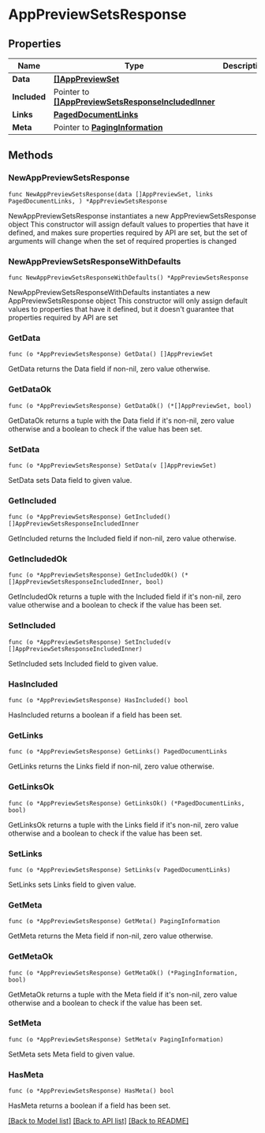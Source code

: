 # AppPreviewSetsResponse

## Properties

Name | Type | Description | Notes
------------ | ------------- | ------------- | -------------
**Data** | [**[]AppPreviewSet**](AppPreviewSet.md) |  | 
**Included** | Pointer to [**[]AppPreviewSetsResponseIncludedInner**](AppPreviewSetsResponseIncludedInner.md) |  | [optional] 
**Links** | [**PagedDocumentLinks**](PagedDocumentLinks.md) |  | 
**Meta** | Pointer to [**PagingInformation**](PagingInformation.md) |  | [optional] 

## Methods

### NewAppPreviewSetsResponse

`func NewAppPreviewSetsResponse(data []AppPreviewSet, links PagedDocumentLinks, ) *AppPreviewSetsResponse`

NewAppPreviewSetsResponse instantiates a new AppPreviewSetsResponse object
This constructor will assign default values to properties that have it defined,
and makes sure properties required by API are set, but the set of arguments
will change when the set of required properties is changed

### NewAppPreviewSetsResponseWithDefaults

`func NewAppPreviewSetsResponseWithDefaults() *AppPreviewSetsResponse`

NewAppPreviewSetsResponseWithDefaults instantiates a new AppPreviewSetsResponse object
This constructor will only assign default values to properties that have it defined,
but it doesn't guarantee that properties required by API are set

### GetData

`func (o *AppPreviewSetsResponse) GetData() []AppPreviewSet`

GetData returns the Data field if non-nil, zero value otherwise.

### GetDataOk

`func (o *AppPreviewSetsResponse) GetDataOk() (*[]AppPreviewSet, bool)`

GetDataOk returns a tuple with the Data field if it's non-nil, zero value otherwise
and a boolean to check if the value has been set.

### SetData

`func (o *AppPreviewSetsResponse) SetData(v []AppPreviewSet)`

SetData sets Data field to given value.


### GetIncluded

`func (o *AppPreviewSetsResponse) GetIncluded() []AppPreviewSetsResponseIncludedInner`

GetIncluded returns the Included field if non-nil, zero value otherwise.

### GetIncludedOk

`func (o *AppPreviewSetsResponse) GetIncludedOk() (*[]AppPreviewSetsResponseIncludedInner, bool)`

GetIncludedOk returns a tuple with the Included field if it's non-nil, zero value otherwise
and a boolean to check if the value has been set.

### SetIncluded

`func (o *AppPreviewSetsResponse) SetIncluded(v []AppPreviewSetsResponseIncludedInner)`

SetIncluded sets Included field to given value.

### HasIncluded

`func (o *AppPreviewSetsResponse) HasIncluded() bool`

HasIncluded returns a boolean if a field has been set.

### GetLinks

`func (o *AppPreviewSetsResponse) GetLinks() PagedDocumentLinks`

GetLinks returns the Links field if non-nil, zero value otherwise.

### GetLinksOk

`func (o *AppPreviewSetsResponse) GetLinksOk() (*PagedDocumentLinks, bool)`

GetLinksOk returns a tuple with the Links field if it's non-nil, zero value otherwise
and a boolean to check if the value has been set.

### SetLinks

`func (o *AppPreviewSetsResponse) SetLinks(v PagedDocumentLinks)`

SetLinks sets Links field to given value.


### GetMeta

`func (o *AppPreviewSetsResponse) GetMeta() PagingInformation`

GetMeta returns the Meta field if non-nil, zero value otherwise.

### GetMetaOk

`func (o *AppPreviewSetsResponse) GetMetaOk() (*PagingInformation, bool)`

GetMetaOk returns a tuple with the Meta field if it's non-nil, zero value otherwise
and a boolean to check if the value has been set.

### SetMeta

`func (o *AppPreviewSetsResponse) SetMeta(v PagingInformation)`

SetMeta sets Meta field to given value.

### HasMeta

`func (o *AppPreviewSetsResponse) HasMeta() bool`

HasMeta returns a boolean if a field has been set.


[[Back to Model list]](../README.md#documentation-for-models) [[Back to API list]](../README.md#documentation-for-api-endpoints) [[Back to README]](../README.md)


